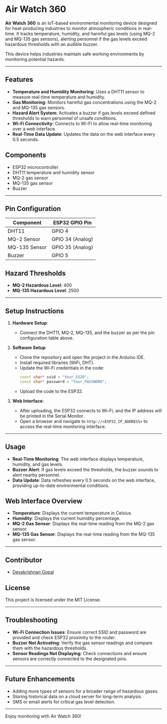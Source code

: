 # Air Watch 360

**Air Watch 360** is an IoT-based environmental monitoring device designed for heat-producing industries to monitor atmospheric conditions in real-time. It tracks temperature, humidity, and harmful gas levels (using MQ-2 and MQ-135 gas sensors), alerting personnel if the gas levels exceed hazardous thresholds with an audible buzzer. 

This device helps industries maintain safe working environments by monitoring potential hazards.

---

## Features

- **Temperature and Humidity Monitoring**: Uses a DHT11 sensor to measure real-time temperature and humidity.
- **Gas Monitoring**: Monitors harmful gas concentrations using the MQ-2 and MQ-135 gas sensors.
- **Hazard Alert System**: Activates a buzzer if gas levels exceed defined thresholds to warn personnel of unsafe conditions.
- **Wi-Fi Connectivity**: Connects to Wi-Fi to allow real-time monitoring over a web interface.
- **Real-Time Data Update**: Updates the data on the web interface every 0.5 seconds.

## Components

- ESP32 microcontroller
- DHT11 temperature and humidity sensor
- MQ-2 gas sensor
- MQ-135 gas sensor
- Buzzer

---

## Pin Configuration

| Component   | ESP32 GPIO Pin |
|-------------|----------------|
| DHT11       | GPIO 4         |
| MQ-2 Sensor | GPIO 34 (Analog)|
| MQ-135 Sensor | GPIO 35 (Analog)|
| Buzzer      | GPIO 5         |

## Hazard Thresholds

- **MQ-2 Hazardous Level**: 400
- **MQ-135 Hazardous Level**: 2500

---

## Setup Instructions

1. **Hardware Setup**:
   - Connect the DHT11, MQ-2, MQ-135, and the buzzer as per the pin configuration table above.
   
2. **Software Setup**:
   - Clone the repository and open the project in the Arduino IDE.
   - Install required libraries (WiFi, DHT).
   - Update the Wi-Fi credentials in the code:
     ```cpp
     const char* ssid = "Your_SSID";
     const char* password = "Your_PASSWORD";
     ```
   - Upload the code to the ESP32.

3. **Web Interface**:
   - After uploading, the ESP32 connects to Wi-Fi, and the IP address will be printed in the Serial Monitor.
   - Open a browser and navigate to `http://<ESP32_IP_ADDRESS>` to access the real-time monitoring interface.

---

## Usage

- **Real-Time Monitoring**: The web interface displays temperature, humidity, and gas levels. 
- **Buzzer Alert**: If gas levels exceed the thresholds, the buzzer sounds to alert nearby personnel.
- **Data Update**: Data refreshes every 0.5 seconds on the web interface, providing up-to-date environmental conditions.

## Web Interface Overview

- **Temperature**: Displays the current temperature in Celsius.
- **Humidity**: Displays the current humidity percentage.
- **MQ-2 Gas Sensor**: Displays the real-time reading from the MQ-2 gas sensor.
- **MQ-135 Gas Sensor**: Displays the real-time reading from the MQ-135 gas sensor.

---

## Contributor

- [Devakrishnan Gopal](https://github.com/gdevakrishnan)

## License

This project is licensed under the MIT License.

---

## Troubleshooting

- **Wi-Fi Connection Issues**: Ensure correct SSID and password are provided and check ESP32 proximity to the router.
- **Buzzer Not Activating**: Verify the gas sensor readings and compare them with the hazardous thresholds.
- **Sensor Readings Not Displaying**: Check connections and ensure sensors are correctly connected to the designated pins.

--- 

## Future Enhancements

- Adding more types of sensors for a broader range of hazardous gases.
- Storing historical data on a cloud server for long-term analysis.
- SMS or email alerts for critical gas level detection.

--- 

Enjoy monitoring with Air Watch 360!
